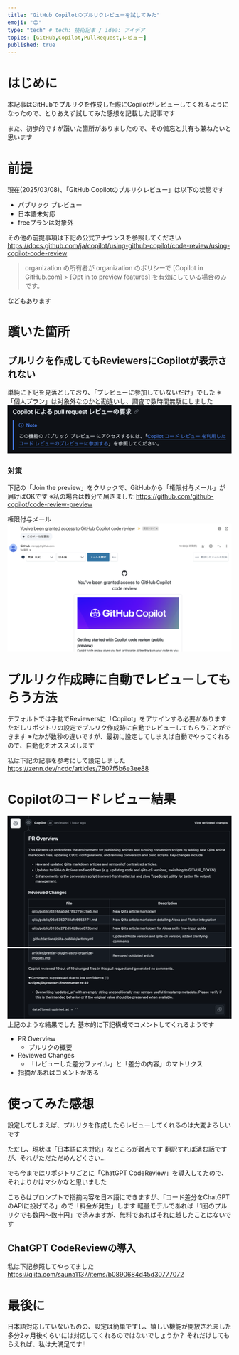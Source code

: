 ```yaml
---
title: "GitHub Copilotのプルリクレビューを試してみた"
emoji: "😊"
type: "tech" # tech: 技術記事 / idea: アイデア
topics: [GitHub,Copilot,PullRequest,レビュー]
published: true
---
```


# はじめに
本記事はGitHubでプルリクを作成した際にCopilotがレビューしてくれるようになったので、とりあえず試してみた感想を記載した記事です

また、初歩的ですが躓いた箇所がありましたので、その備忘と共有も兼ねたいと思います

# 前提
現在(2025/03/08)、「GitHub Copilotのプルリクレビュー」は以下の状態です
- パブリック プレビュー
- 日本語未対応
- freeプランは対象外

その他の前提事項は下記の公式アナウンスを参照してください
https://docs.github.com/ja/copilot/using-github-copilot/code-review/using-copilot-code-review

> organization の所有者が organization のポリシーで [Copilot in GitHub.com] > [Opt in to preview features] を有効にしている場合のみです。

などもあります

# 躓いた箇所
## プルリクを作成してもReviewersにCopilotが表示されない
単純に下記を見落としており、「プレビューに参加していないだけ」でした
※「個人プラン」は対象外なのかと勘違いし、調査で数時間無駄にしました
![](/images/used-copilot-to-review-pull-request/important-point.png)

### 対策
下記の「Join the preview」をクリックで、GitHubから「権限付与メール」が届けばOKです
※私の場合は数分で届きました
https://github.com/github-copilot/code-review-preview

権限付与メール
![](/images/used-copilot-to-review-pull-request/granted-access-GitHub-Copilot-code-review.png)

# プルリク作成時に自動でレビューしてもらう方法
デフォルトでは手動でReviewersに「Copilot」をアサインする必要があります
ただしリポジトリの設定でプルリク作成時に自動でレビューしてもらうことができます
※たかが数秒の違いですが、最初に設定してしまえば自動でやってくれるので、自動化をオススメします

私は下記の記事を参考にして設定しました
https://zenn.dev/ncdc/articles/7807f5b6e3ee88


# Copilotのコードレビュー結果
![](/images/used-copilot-to-review-pull-request/Copilot-code-review-1.png)
![](/images/used-copilot-to-review-pull-request/Copilot-code-review-2.png)
上記のような結果でした
基本的に下記構成でコメントしてくれるようです
- PR Overview
  - プルリクの概要
- Reviewed Changes
  - 「レビューした差分ファイル」と「差分の内容」のマトリクス
- 指摘があればコメントがある

# 使ってみた感想
設定してしまえば、プルリクを作成したらレビューしてくれるのは大変よろしいです

ただし、現状は「日本語に未対応」なところが難点です
翻訳すれば済む話ですが、それがただただめんどくさい...

でも今まではリポジトリごとに「ChatGPT CodeReview」を導入してたので、それよりかはマシかなと思いました

こちらはプロンプトで指摘内容を日本語にできますが、「コード差分をChatGPTのAPIに投げてる」ので「料金が発生」します
軽量モデルであれば「1回のプルリクでも数円〜数十円」で済みますが、無料であればそれに越したことはないです

## ChatGPT CodeReviewの導入
私は下記参照してやってました
https://qiita.com/sauna1137/items/b0890684d45d30777072

# 最後に
日本語対応していないものの、設定は簡単ですし、嬉しい機能が開放されました
多分2ヶ月後くらいには対応してくれるのではないでしょうか？
それだけしてもらえれば、私は大満足です!!
